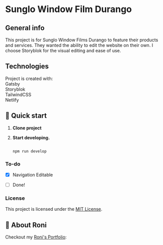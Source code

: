 # Sunglo Window Film Durango
## General info
This project is for Sunglo Window Films Durango to feature their products and services.
They wanted the ability to edit the website on their own. I choose Storyblok for the visual editing and ease of use.
	
## Technologies
Project is created with:<br/>
Gatsby </br>
Storyblok </br>
TailwindCSS </br>
Netlify

	
## 🚀 Quick start
1. **Clone project**

2.  **Start developing.**

   

    ```shell
    
    npm run develop
    ```

### To-do

- [x] Navigation Editable

- [ ] Done!

### License

This project is licensed under the [MIT License](LICENSE.md).

## 🚀 About Roni

Checkout my [Roni's Portfolio](https://www.roni.rocks):


